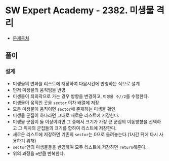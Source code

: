 # SW Expert Academy - 2382. 미생물 격리

* [문제출처](https://swexpertacademy.com/main/code/problem/problemDetail.do?contestProbId=AV597vbqAH0DFAVl "[모의 SW 역량테스트] 미생물 격리")

## 풀이
### 설계
- 미생물의 변화를 리스트에 저장하여 다음시간에 반영하는 식으로 설계
- 먼저 미생물의 움직임을 반영
- 미생물이 최외곽으로 가는 경우 방향을 변경하고, `미생물 수//2`를 수행한다.
- 미생물이 움직인 곳을 `sector` 이차 배열에 저장
- 모든 미생물이 움직이면 `sector`에 존재하는 미생물 확인
- 미생물 군집이 하나라면 그대로 새로운 리스트에 저장한다.
- 미생물 군집이 둘 이상이라면 그 중에서 크기가 가장 큰 군집의 이동방향을 선택하고 그 위치의 군집들의 크기를 합하여 리스트에 저장한다.
- 새로운 리스트에 저장하면 기존의 `sector`는 0으로 돌려놓는다.(1시간 뒤에 다시 사용하기 위해)
- `sector`안의 미생물들을 반영하여 모두 리스트에 저장하면 `return`해준다.
- 위의 과정을 `m`만큼 반복한다.